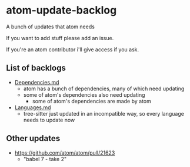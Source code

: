 # atom-update-backlog

A bunch of updates that atom needs

If you want to add stuff please add an issue.

If you're an atom contributor i'll give access if you ask.

## List of backlogs

- [Dependencies.md](./Dependencies.md)
    - atom has a bunch of dependencies, many of which need updating
    - some of atom's dependencies also need updating
        - some of atom's dependencies are made by atom
- [Languages.md](./Languages.md)
    - tree-sitter just updated in an incompatible way, so every language needs to update now

## Other updates

- https://github.com/atom/atom/pull/21623
   - "babel 7 - take 2"


